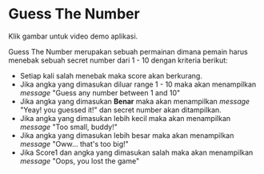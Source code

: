 # Guess The Number

Klik gambar untuk video demo aplikasi.

Guess The Number merupakan sebuah permainan dimana pemain harus menebak sebuah secret number dari 1 - 10 dengan kriteria berikut:

- Setiap kali salah menebak maka score akan berkurang.
- Jika angka yang dimasukan diluar range 1 - 10 maka akan menampilkan _message_ "Guess any number between 1 and 10"
- Jika angka yang dimasukan **Benar** maka akan menampilkan _message_ "Yeay! you guessed it!" dan secret number akan ditampilkan.
- Jika angka yang dimasukan lebih kecil maka akan menampilkan _message_ "Too small, buddy!"
- Jika angka yang dimasukan lebih besar maka akan menampilkan _message_ "Oww... that's too big!"
- Jika Score1 dan angka yang dimasukan salah maka akan menampilkan _message_ "Oops, you lost the game"
